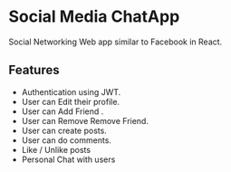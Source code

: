 # Social Media ChatApp

Social Networking Web app similar to Facebook in React. 


## Features

 -  Authentication using JWT.
 -  User can Edit their profile.
 -  User can Add Friend .
 - User can Remove Remove Friend.
 - User can create posts.
 - User can do comments.
 - Like / Unlike posts
 - Personal Chat with users
